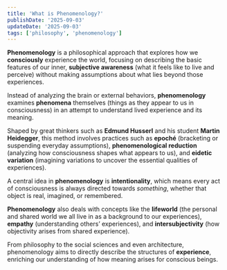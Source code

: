 ```yaml
---
title: 'What is Phenomenology?'
publishDate: '2025-09-03'
updateDate: '2025-09-03'
tags: ['philosophy', 'phenomenology']
---
```


**Phenomenology** is a philosophical approach that explores how we **consciously** experience the world, focusing on describing the basic features of our inner, **subjective awareness** (what it feels like to live and perceive) without making assumptions about what lies beyond those experiences.

Instead of analyzing the brain or external behaviors, **phenomenology** examines **phenomena** themselves (things as they appear to us in consciousness) in an attempt to understand lived experience and its meaning.

Shaped by great thinkers such as **Edmund Husserl** and his student **Martin Heidegger**, this method involves practices such as **epoché** (bracketing or suspending everyday assumptions), **phenomenological reduction** (analyzing how consciousness shapes what appears to us), and **eidetic variation** (imagining variations to uncover the essential qualities of experiences).

A central idea in **phenomenology** is **intentionality**, which means every act of consciousness is always directed towards _something_, whether that object is real, imagined, or remembered.

**Phenomenology** also deals with concepts like the **lifeworld** (the personal and shared world we all live in as a background to our experiences), **empathy** (understanding others’ experiences), and **intersubjectivity** (how objectivity arises from shared experience).

From philosophy to the social sciences and even architecture, phenomenology aims to directly describe the structures of **experience**, enriching our understanding of how meaning arises for conscious beings.
